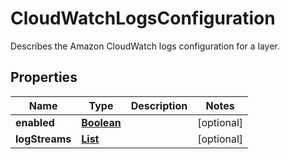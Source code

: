 

# CloudWatchLogsConfiguration

Describes the Amazon CloudWatch logs configuration for a layer.

## Properties

| Name | Type | Description | Notes |
|------------ | ------------- | ------------- | -------------|
|**enabled** | [**Boolean**](Boolean.md) |  |  [optional] |
|**logStreams** | [**List**](List.md) |  |  [optional] |



